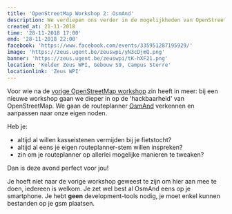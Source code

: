 ```yaml
---
title: 'OpenStreetMap Workshop 2: OsmAnd'
description: We verdiepen ons verder in de mogelijkheden van OpenStreetMap
created_at: 21-11-2018
time: '28-11-2018 17:00'
end: '28-11-2018 22:00'
facebook: 'https://www.facebook.com/events/335951287195929/'
image: 'https://zeus.ugent.be/zeuswpi/yN3cDjmQ.png'
banner: 'https://zeus.ugent.be/zeuswpi/tK-hXF21.png'
location: 'Kelder Zeus WPI, Gebouw S9, Campus Sterre'
locationlink: 'Zeus WPI'
---
```


Voor wie na de [vorige OpenStreetMap workshop](../osm/) zin heeft in meer: bij
een nieuwe workshop gaan we dieper in op de 'hackbaarheid' van OpenStreetMap.
We gaan de routeplanner [OsmAnd](https://osmand.net/) verkennen en aanpassen 
naar onze eigen noden.

Heb je:

- altijd al willen kasseistenen vermijden bij je fietstocht?
- altijd al eens je eigen routeplanner-stem willen inspreken?
- zin om je routeplanner op allerlei mogelijke manieren te tweaken?

Dan is deze avond perfect voor jou!

Je hoeft niet naar de vorige workshop geweest te zijn om hier aan mee te doen,
iedereen is welkom. Je zet wel best al OsmAnd eens op je smartphone. Je hebt
**geen** development-tools nodig, je moet enkel kunnen bestanden op je gsm
plaatsen.


